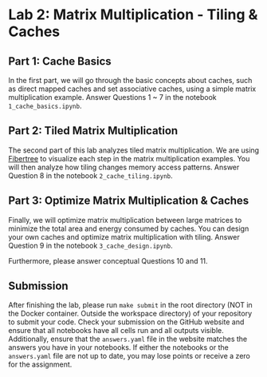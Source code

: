 # Lab 2: Matrix Multiplication - Tiling & Caches

## Part 1: Cache Basics

In the first part, we will go through the basic concepts about caches, such as direct mapped caches and set associative caches, using a simple matrix multiplication example. Answer Questions 1 ~ 7 in the notebook `1_cache_basics.ipynb`. 

## Part 2: Tiled Matrix Multiplication

The second part of this lab analyzes tiled matrix multiplication. We are using [Fibertree](https://github.com/Fibertree-Project/fibertree) to visualize each step in the matrix multiplication examples. You will then analyze how tiling changes memory access patterns. Answer Question 8 in the notebook `2_cache_tiling.ipynb`.

## Part 3: Optimize Matrix Multiplication & Caches

Finally, we will optimize matrix multiplication between large matrices to minimize the total area and energy consumed by caches. You can design your own caches and optimize matrix multiplication with tiling. Answer Question 9 in the notebook `3_cache_design.ipynb`. 

Furthermore, please answer conceptual Questions 10 and 11.

## Submission
After finishing the lab, please run `make submit` in the root directory (NOT in
the Docker container. Outside the workspace directory) of your repository to
submit your code. Check your submission on the GitHub website and ensure that
all notebooks have all cells run and all outputs visible. Additionally, ensure
that the `answers.yaml` file in the website matches the answers you have in your
notebooks. If either the notebooks or the `answers.yaml` file are not up to
date, you may lose points or receive a zero for the assignment.